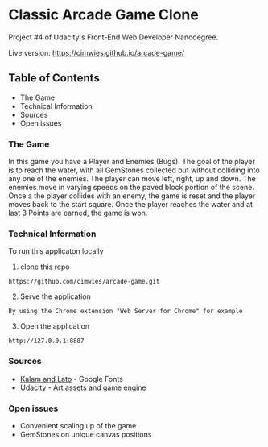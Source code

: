 # Classic Arcade Game Clone

Project #4 of Udacity's Front-End Web Developer Nanodegree. 

Live version: https://cimwies.github.io/arcade-game/


## Table of Contents

* The Game
* Technical Information
* Sources
* Open issues 


### The Game

In this game you have a Player and Enemies (Bugs). The goal of the player is to reach the water, with all GemStones collected but without colliding into any one of the enemies. The player can move left, right, up and down. The enemies move in varying speeds on the paved block portion of the scene. Once a the player collides with an enemy, the game is reset and the player moves back to the start square. Once the player reaches the water and at last 3 Points are earned, the game is won.


### Technical Information

To run this applicaton locally 

1. clone this repo

```
https://github.com/cimwies/arcade-game.git
```

2. Serve the application

```
By using the Chrome extension "Web Server for Chrome" for example
```

3. Open the application

```
http://127.0.0.1:8887
```


### Sources

* [Kalam and Lato](https://fonts.google.com) - Google Fonts
* [Udacity](https://Udacity.com) - Art assets and game engine


### Open issues

* Convenient scaling up of the game
* GemStones on unique canvas positions

